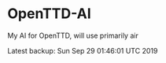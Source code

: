 # OpenTTD-AI
My AI for OpenTTD, will use primarily air

Latest backup: Sun Sep 29 01:46:01 UTC 2019
